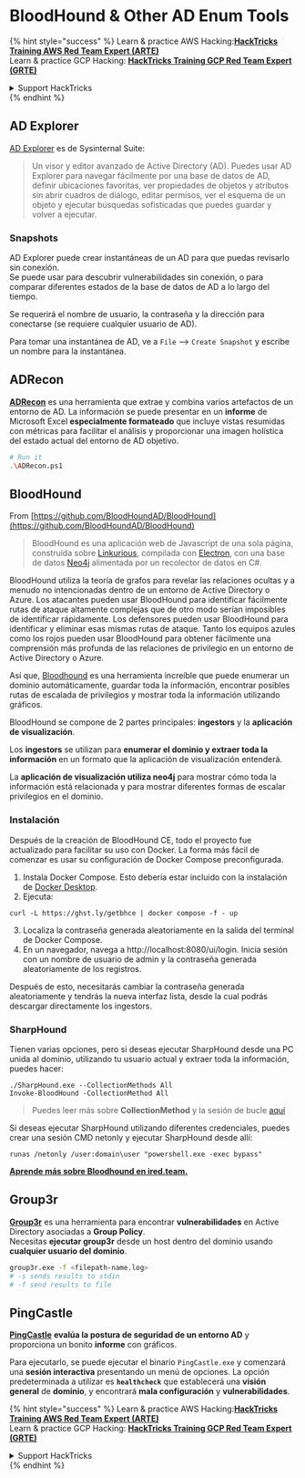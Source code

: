 # BloodHound & Other AD Enum Tools

{% hint style="success" %}
Learn & practice AWS Hacking:<img src="/.gitbook/assets/arte.png" alt="" data-size="line">[**HackTricks Training AWS Red Team Expert (ARTE)**](https://training.hacktricks.xyz/courses/arte)<img src="/.gitbook/assets/arte.png" alt="" data-size="line">\
Learn & practice GCP Hacking: <img src="/.gitbook/assets/grte.png" alt="" data-size="line">[**HackTricks Training GCP Red Team Expert (GRTE)**<img src="/.gitbook/assets/grte.png" alt="" data-size="line">](https://training.hacktricks.xyz/courses/grte)

<details>

<summary>Support HackTricks</summary>

* Check the [**subscription plans**](https://github.com/sponsors/carlospolop)!
* **Join the** 💬 [**Discord group**](https://discord.gg/hRep4RUj7f) or the [**telegram group**](https://t.me/peass) or **follow** us on **Twitter** 🐦 [**@hacktricks\_live**](https://twitter.com/hacktricks\_live)**.**
* **Share hacking tricks by submitting PRs to the** [**HackTricks**](https://github.com/carlospolop/hacktricks) and [**HackTricks Cloud**](https://github.com/carlospolop/hacktricks-cloud) github repos.

</details>
{% endhint %}

## AD Explorer

[AD Explorer](https://docs.microsoft.com/en-us/sysinternals/downloads/adexplorer) es de Sysinternal Suite:

> Un visor y editor avanzado de Active Directory (AD). Puedes usar AD Explorer para navegar fácilmente por una base de datos de AD, definir ubicaciones favoritas, ver propiedades de objetos y atributos sin abrir cuadros de diálogo, editar permisos, ver el esquema de un objeto y ejecutar búsquedas sofisticadas que puedes guardar y volver a ejecutar.

### Snapshots

AD Explorer puede crear instantáneas de un AD para que puedas revisarlo sin conexión.\
Se puede usar para descubrir vulnerabilidades sin conexión, o para comparar diferentes estados de la base de datos de AD a lo largo del tiempo.

Se requerirá el nombre de usuario, la contraseña y la dirección para conectarse (se requiere cualquier usuario de AD).

Para tomar una instantánea de AD, ve a `File` --> `Create Snapshot` y escribe un nombre para la instantánea.

## ADRecon

[**ADRecon**](https://github.com/adrecon/ADRecon) es una herramienta que extrae y combina varios artefactos de un entorno de AD. La información se puede presentar en un **informe** de Microsoft Excel **especialmente formateado** que incluye vistas resumidas con métricas para facilitar el análisis y proporcionar una imagen holística del estado actual del entorno de AD objetivo.
```bash
# Run it
.\ADRecon.ps1
```
## BloodHound

From [https://github.com/BloodHoundAD/BloodHound](https://github.com/BloodHoundAD/BloodHound)

> BloodHound es una aplicación web de Javascript de una sola página, construida sobre [Linkurious](http://linkurio.us/), compilada con [Electron](http://electron.atom.io/), con una base de datos [Neo4j](https://neo4j.com/) alimentada por un recolector de datos en C#.

BloodHound utiliza la teoría de grafos para revelar las relaciones ocultas y a menudo no intencionadas dentro de un entorno de Active Directory o Azure. Los atacantes pueden usar BloodHound para identificar fácilmente rutas de ataque altamente complejas que de otro modo serían imposibles de identificar rápidamente. Los defensores pueden usar BloodHound para identificar y eliminar esas mismas rutas de ataque. Tanto los equipos azules como los rojos pueden usar BloodHound para obtener fácilmente una comprensión más profunda de las relaciones de privilegio en un entorno de Active Directory o Azure.

Así que, [Bloodhound](https://github.com/BloodHoundAD/BloodHound) es una herramienta increíble que puede enumerar un dominio automáticamente, guardar toda la información, encontrar posibles rutas de escalada de privilegios y mostrar toda la información utilizando gráficos.

BloodHound se compone de 2 partes principales: **ingestors** y la **aplicación de visualización**.

Los **ingestors** se utilizan para **enumerar el dominio y extraer toda la información** en un formato que la aplicación de visualización entenderá.

La **aplicación de visualización utiliza neo4j** para mostrar cómo toda la información está relacionada y para mostrar diferentes formas de escalar privilegios en el dominio.

### Instalación
Después de la creación de BloodHound CE, todo el proyecto fue actualizado para facilitar su uso con Docker. La forma más fácil de comenzar es usar su configuración de Docker Compose preconfigurada.

1. Instala Docker Compose. Esto debería estar incluido con la instalación de [Docker Desktop](https://www.docker.com/products/docker-desktop/).
2. Ejecuta:
```
curl -L https://ghst.ly/getbhce | docker compose -f - up
```
3. Localiza la contraseña generada aleatoriamente en la salida del terminal de Docker Compose.  
4. En un navegador, navega a http://localhost:8080/ui/login. Inicia sesión con un nombre de usuario de admin y la contraseña generada aleatoriamente de los registros.

Después de esto, necesitarás cambiar la contraseña generada aleatoriamente y tendrás la nueva interfaz lista, desde la cual podrás descargar directamente los ingestors.

### SharpHound

Tienen varias opciones, pero si deseas ejecutar SharpHound desde una PC unida al dominio, utilizando tu usuario actual y extraer toda la información, puedes hacer:
```
./SharpHound.exe --CollectionMethods All
Invoke-BloodHound -CollectionMethod All
```
> Puedes leer más sobre **CollectionMethod** y la sesión de bucle [aquí](https://support.bloodhoundenterprise.io/hc/en-us/articles/17481375424795-All-SharpHound-Community-Edition-Flags-Explained)

Si deseas ejecutar SharpHound utilizando diferentes credenciales, puedes crear una sesión CMD netonly y ejecutar SharpHound desde allí:
```
runas /netonly /user:domain\user "powershell.exe -exec bypass"
```
[**Aprende más sobre Bloodhound en ired.team.**](https://ired.team/offensive-security-experiments/active-directory-kerberos-abuse/abusing-active-directory-with-bloodhound-on-kali-linux)


## Group3r

[**Group3r**](https://github.com/Group3r/Group3r) es una herramienta para encontrar **vulnerabilidades** en Active Directory asociadas a **Group Policy**. \
Necesitas **ejecutar group3r** desde un host dentro del dominio usando **cualquier usuario del dominio**.
```bash
group3r.exe -f <filepath-name.log>
# -s sends results to stdin
# -f send results to file
```
## PingCastle

[**PingCastle**](https://www.pingcastle.com/documentation/) **evalúa la postura de seguridad de un entorno AD** y proporciona un bonito **informe** con gráficos.

Para ejecutarlo, se puede ejecutar el binario `PingCastle.exe` y comenzará una **sesión interactiva** presentando un menú de opciones. La opción predeterminada a utilizar es **`healthcheck`** que establecerá una **visión general** de **dominio**, y encontrará **mala configuración** y **vulnerabilidades**.&#x20;

{% hint style="success" %}
Learn & practice AWS Hacking:<img src="/.gitbook/assets/arte.png" alt="" data-size="line">[**HackTricks Training AWS Red Team Expert (ARTE)**](https://training.hacktricks.xyz/courses/arte)<img src="/.gitbook/assets/arte.png" alt="" data-size="line">\
Learn & practice GCP Hacking: <img src="/.gitbook/assets/grte.png" alt="" data-size="line">[**HackTricks Training GCP Red Team Expert (GRTE)**<img src="/.gitbook/assets/grte.png" alt="" data-size="line">](https://training.hacktricks.xyz/courses/grte)

<details>

<summary>Support HackTricks</summary>

* Check the [**subscription plans**](https://github.com/sponsors/carlospolop)!
* **Join the** 💬 [**Discord group**](https://discord.gg/hRep4RUj7f) or the [**telegram group**](https://t.me/peass) or **follow** us on **Twitter** 🐦 [**@hacktricks\_live**](https://twitter.com/hacktricks\_live)**.**
* **Share hacking tricks by submitting PRs to the** [**HackTricks**](https://github.com/carlospolop/hacktricks) and [**HackTricks Cloud**](https://github.com/carlospolop/hacktricks-cloud) github repos.

</details>
{% endhint %}
